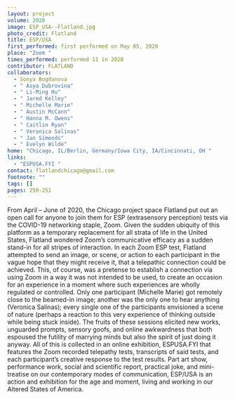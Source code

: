 ```yaml
---
layout: project
volume: 2020
image: ESP_USA--Flatland.jpg
photo_credit: Flatland
title: ESP/USA
first_performed: first performed on May 05, 2020
place: "Zoom "
times_performed: performed 11 in 2020
contributor: FLATLAND
collaborators:
  - Sonya Bogdanova
  - " Asya Dubrovina"
  - " Li-Ming Hu"
  - " Jared Kelley"
  - " Michelle Marie"
  - " Austin McCann"
  - " Hanna M. Owens"
  - " Caitlin Ryan"
  - " Veronica Salinas"
  - " Jan Simonds"
  - " Evelyn Wilde"
home: "Chicago, IL/Berlin, Germany/Iowa City, IA/Cincinnati, OH "
links:
  - "ESPUSA.FYI "
contact: flatlandchicago@gmail.com
footnote: ""
tags: []
pages: 250-251
---
```


From April – June of 2020, the Chicago project space Flatland put out an open call for anyone to join them for ESP (extrasensory perception) tests via the COVID-19 networking staple, Zoom. Given the sudden ubiquity of this platform as a temporary replacement for all strata of life in the United States, Flatland wondered Zoom’s communicative efficacy as a sudden stand-in for all stripes of interaction. In each Zoom ESP test, Flatland attempted to send an image, or scene, or action to each participant in the vague hope that they might receive it, that a telepathic connection could be achieved. This, of course, was a pretense to establish a connection via using Zoom in a way it was not intended to be used, to create an occasion for an experience in a moment where such experiences are wholly regulated or controlled. Only one participant (Michelle Marie) got remotely close to the beamed-in image; another was the only one to hear anything (Veronica Salinas); every single one of the participants envisioned a scene of nature (perhaps a reaction to this very experience of thinking outside while being stuck inside). The fruits of these sessions elicited new works, unguarded prompts, sensory goofs, and online awkwardness that both espoused the futility of marrying minds but also the spirit of just doing it anyway. All of this is collected in an online exhibition, ESPUSA.FYI that features the Zoom recorded telepathy tests, transcripts of said tests, and each participant’s creative response to the test results. Part art show, performance work, social and scientific report, practical joke, and mini-treatise on our contemporary modes of communication, ESP/USA is an action and exhibition for the age and moment, living and working in our Altered States of America.
